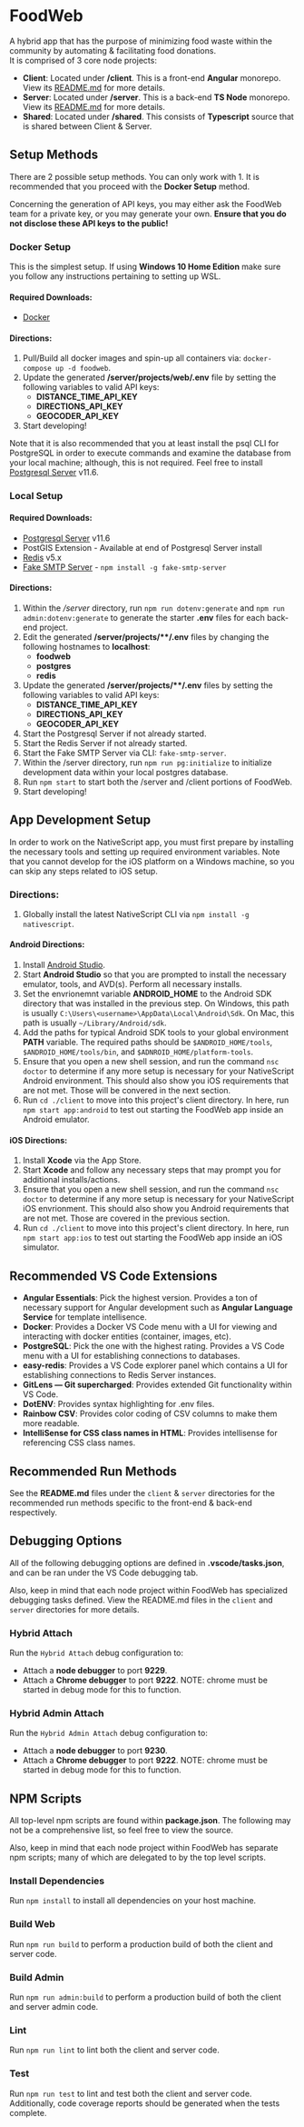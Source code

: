# FoodWeb

A hybrid app that has the purpose of minimizing food waste within the community by automating & facilitating food donations.<br>
It is comprised of 3 core node projects:

  - **Client**: Located under **/client**. This is a front-end **Angular** monorepo. View its [README.md](https://github.com/marknemm/FoodWeb/blob/master/client/README.md) for more details.
  - **Server**: Located under **/server**. This is a back-end **TS Node** monorepo. View its [README.md](https://github.com/marknemm/FoodWeb/blob/master/server/README.md) for more details.
  - **Shared**: Located under **/shared**. This consists of **Typescript** source that is shared between Client & Server.

## Setup Methods

There are 2 possible setup methods. You can only work with 1. It is recommended that you proceed with the **Docker Setup** method.

Concerning the generation of API keys, you may either ask the FoodWeb team for a private key, or you may generate your own. **Ensure that you do not disclose these API keys to the public!**



### Docker Setup

This is the simplest setup. If using **Windows 10 Home Edition** make sure you follow any instructions pertaining to setting up WSL.

#### Required Downloads:

  - [Docker](https://docs.docker.com/install/)

#### Directions:

  1. Pull/Build all docker images and spin-up all containers via: `docker-compose up -d foodweb`.
  2. Update the generated **/server/projects/web/.env** file by setting the following variables to valid API keys:
      - **DISTANCE_TIME_API_KEY**
      - **DIRECTIONS_API_KEY**
      - **GEOCODER_API_KEY**
  3. Start developing!

Note that it is also recommended that you at least install the psql CLI for PostgreSQL in order to execute commands and examine the database from your local machine; although, this is not required. Feel free to install [Postgresql Server](https://www.postgresql.org/download/) v11.6.

### Local Setup

#### Required Downloads:

  - [Postgresql Server](https://www.postgresql.org/download/) v11.6
  - PostGIS Extension - Available at end of Postgresql Server install
  - [Redis](https://redis.io/download) v5.x
  - [Fake SMTP Server](https://github.com/ReachFive/fake-smtp-server) - `npm install -g fake-smtp-server`

#### Directions:

  1. Within the */server* directory, run `npm run dotenv:generate` and `npm run admin:dotenv:generate` to generate the starter **.env** files for each back-end project.
  2. Edit the generated **/server/projects/\*\*/.env** files by changing the following hostnames to **localhost**:
      - **foodweb**
      - **postgres**
      - **redis**
  3. Update the generated **/server/projects/\*\*/.env** files by setting the following variables to valid API keys:
      - **DISTANCE_TIME_API_KEY**
      - **DIRECTIONS_API_KEY**
      - **GEOCODER_API_KEY**
  4. Start the Postgresql Server if not already started.
  5. Start the Redis Server if not already started.
  6. Start the Fake SMTP Server via CLI: `fake-smtp-server`.
  7. Within the /server directory, run `npm run pg:initialize` to initialize development data within your local postgres database.
  8. Run `npm start` to start both the /server and /client portions of FoodWeb.
  9. Start developing!



## App Development Setup

In order to work on the NativeScript app, you must first prepare by installing the necessary tools and setting up required environment variables.
Note that you cannot develop for the iOS platform on a Windows machine, so you can skip any steps related to iOS setup.

### Directions:

  1. Globally install the latest NativeScript CLI via `npm install -g nativescript`.

#### Android Directions:

  1. Install [Android Studio](https://developer.android.com/studio/install).
  2. Start **Android Studio** so that you are prompted to install the necessary emulator, tools, and AVD(s). Perform all necessary installs.
  3. Set the envrionemnt variable **ANDROID_HOME** to the Android SDK directory that was installed in the previous step. On Windows, this path is usually `C:\Users\<username>\AppData\Local\Android\Sdk`. On Mac, this path is usually `~/Library/Android/sdk`.
  4. Add the paths for typical Android SDK tools to your global environment **PATH** variable. The required paths should be `$ANDROID_HOME/tools`, `$ANDROID_HOME/tools/bin`, and `$ADNROID_HOME/platform-tools`.
  5. Ensure that you open a new shell session, and run the command `nsc doctor` to determine if any more setup is necessary for your NativeScript Android environment. This should also show you iOS requirements that are not met. Those will be convered in the next section.
  6. Run `cd ./client` to move into this project's client directory. In here, run `npm start app:android` to test out starting the FoodWeb app inside an Android emulator.

#### iOS Directions:

  1. Install **Xcode** via the App Store.
  2. Start **Xcode** and follow any necessary steps that may prompt you for additional installs/actions.
  3. Ensure that you open a new shell session, and run the command `nsc doctor` to determine if any more setup is necessary for your NativeScript iOS envrionment. This should also show you Android requirements that are not met. Those are covered in the previous section.
  4. Run `cd ./client` to move into this project's client directory. In here, run `npm start app:ios` to test out starting the FoodWeb app inside an iOS simulator.



## Recommended VS Code Extensions

  - **Angular Essentials**: Pick the highest version. Provides a ton of necessary support for Angular development such as **Angular Language Service** for template intellisence.
  - **Docker**: Provides a Docker VS Code menu with a UI for viewing and interacting with docker entities (container, images, etc).
  - **PostgreSQL**: Pick the one with the highest rating. Provides a VS Code menu with a UI for establishing connections to databases.
  - **easy-redis**: Provides a VS Code explorer panel which contains a UI for establishing connections to Redis Server instances.
  - **GitLens — Git supercharged**: Provides extended Git functionality within VS Code.
  - **DotENV**: Provides syntax highlighting for .env files.
  - **Rainbow CSV**: Provides color coding of CSV columns to make them more readable.
  - **IntelliSense for CSS class names in HTML**: Provides intellisense for referencing CSS class names.



## Recommended Run Methods

See the **README.md** files under the `client` & `server` directories for the recommended run methods specific to the front-end & back-end respectively.



## Debugging Options

All of the following debugging options are defined in **.vscode/tasks.json**, and can be ran under the VS Code debugging tab.

Also, keep in mind that each node project within FoodWeb has specialized debugging tasks defined. View the README.md files in the `client` and `server` directories for more details.

### Hybrid Attach

Run the `Hybrid Attach` debug configuration to:

  - Attach a **node debugger** to port **9229**.
  - Attach a **Chrome debugger** to port **9222**. NOTE: chrome must be started in debug mode for this to function.

### Hybrid Admin Attach

Run the `Hybrid Admin Attach` debug configuration to:

  - Attach a **node debugger** to port **9230**.
  - Attach a **Chrome debugger** to port **9222**. NOTE: chrome must be started in debug mode for this to function.



## NPM Scripts

All top-level npm scripts are found within **package.json**. The following may not be a comprehensive list, so feel free to view the source.

Also, keep in mind that each node project within FoodWeb has separate npm scripts; many of which are delegated to by the top level scripts.

### Install Dependencies

Run `npm install` to install all dependencies on your host machine.

### Build Web

Run `npm run build` to perform a production build of both the client and server code.

### Build Admin

Run `npm run admin:build` to perform a production build of both the client and server admin code.

### Lint

Run `npm run lint` to lint both the client and server code.

### Test

Run `npm run test` to lint and test both the client and server code. Additionally, code coverage reports should be generated when the tests complete.
